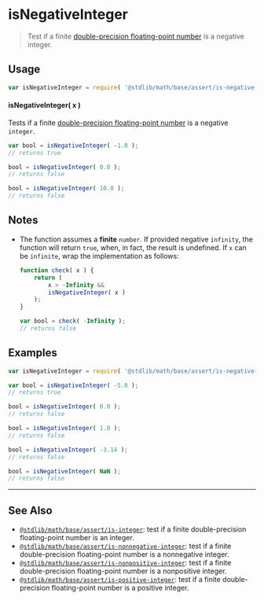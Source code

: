 <!--

@license Apache-2.0

Copyright (c) 2018 The Stdlib Authors.

Licensed under the Apache License, Version 2.0 (the "License");
you may not use this file except in compliance with the License.
You may obtain a copy of the License at

   http://www.apache.org/licenses/LICENSE-2.0

Unless required by applicable law or agreed to in writing, software
distributed under the License is distributed on an "AS IS" BASIS,
WITHOUT WARRANTIES OR CONDITIONS OF ANY KIND, either express or implied.
See the License for the specific language governing permissions and
limitations under the License.

-->

# isNegativeInteger

> Test if a finite [double-precision floating-point number][ieee754] is a negative integer.

<section class="usage">

## Usage

```javascript
var isNegativeInteger = require( '@stdlib/math/base/assert/is-negative-integer' );
```

#### isNegativeInteger( x )

Tests if a finite [double-precision floating-point number][ieee754] is a negative `integer`.

```javascript
var bool = isNegativeInteger( -1.0 );
// returns true

bool = isNegativeInteger( 0.0 );
// returns false

bool = isNegativeInteger( 10.0 );
// returns false
```

</section>

<!-- /.usage -->

<section class="notes">

## Notes

-   The function assumes a **finite** `number`. If provided negative `infinity`, the function will return `true`, when, in fact, the result is undefined. If `x` can be `infinite`, wrap the implementation as follows:

    ```javascript
    function check( x ) {
        return (
            x > -Infinity &&
            isNegativeInteger( x )
        );
    }

    var bool = check( -Infinity );
    // returns false
    ```

</section>

<!-- /.notes -->

<section class="examples">

## Examples

<!-- eslint no-undef: "error" -->

```javascript
var isNegativeInteger = require( '@stdlib/math/base/assert/is-negative-integer' );

var bool = isNegativeInteger( -5.0 );
// returns true

bool = isNegativeInteger( 0.0 );
// returns false

bool = isNegativeInteger( 1.0 );
// returns false

bool = isNegativeInteger( -3.14 );
// returns false

bool = isNegativeInteger( NaN );
// returns false
```

</section>

<!-- /.examples -->

<!-- Section for related `stdlib` packages. Do not manually edit this section, as it is automatically populated. -->

<section class="related">

* * *

## See Also

-   [`@stdlib/math/base/assert/is-integer`][@stdlib/math/base/assert/is-integer]: test if a finite double-precision floating-point number is an integer.
-   [`@stdlib/math/base/assert/is-nonnegative-integer`][@stdlib/math/base/assert/is-nonnegative-integer]: test if a finite double-precision floating-point number is a nonnegative integer.
-   [`@stdlib/math/base/assert/is-nonpositive-integer`][@stdlib/math/base/assert/is-nonpositive-integer]: test if a finite double-precision floating-point number is a nonpositive integer.
-   [`@stdlib/math/base/assert/is-positive-integer`][@stdlib/math/base/assert/is-positive-integer]: test if a finite double-precision floating-point number is a positive integer.

</section>

<!-- /.related -->

<!-- Section for all links. Make sure to keep an empty line after the `section` element and another before the `/section` close. -->

<section class="links">

[ieee754]: https://en.wikipedia.org/wiki/IEEE_754-1985

<!-- <related-links> -->

[@stdlib/math/base/assert/is-integer]: https://github.com/stdlib-js/math/tree/main/base/assert/is-integer

[@stdlib/math/base/assert/is-nonnegative-integer]: https://github.com/stdlib-js/math/tree/main/base/assert/is-nonnegative-integer

[@stdlib/math/base/assert/is-nonpositive-integer]: https://github.com/stdlib-js/math/tree/main/base/assert/is-nonpositive-integer

[@stdlib/math/base/assert/is-positive-integer]: https://github.com/stdlib-js/math/tree/main/base/assert/is-positive-integer

<!-- </related-links> -->

</section>

<!-- /.links -->

